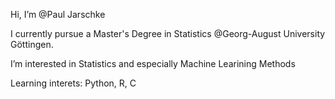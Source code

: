 Hi, I’m @Paul Jarschke

I currently pursue a Master's Degree in Statistics @Georg-August University Göttingen.

I’m interested in Statistics and especially Machine Learining Methods

Learning interets: Python, R, C


<!---
prichi99/prichi99 is a ✨ special ✨ repository because its `README.md` (this file) appears on your GitHub profile.
You can click the Preview link to take a look at your changes.
--->
